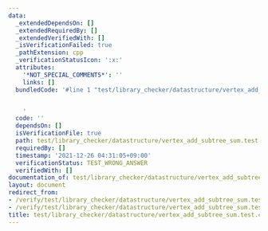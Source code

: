 ```yaml
---
data:
  _extendedDependsOn: []
  _extendedRequiredBy: []
  _extendedVerifiedWith: []
  _isVerificationFailed: true
  _pathExtension: cpp
  _verificationStatusIcon: ':x:'
  attributes:
    '*NOT_SPECIAL_COMMENTS*': ''
    links: []
  bundledCode: '#line 1 "test/library_checker/datastructure/vertex_add_subtree_sum.test.cpp"


    '
  code: ''
  dependsOn: []
  isVerificationFile: true
  path: test/library_checker/datastructure/vertex_add_subtree_sum.test.cpp
  requiredBy: []
  timestamp: '2021-12-26 04:31:05+09:00'
  verificationStatus: TEST_WRONG_ANSWER
  verifiedWith: []
documentation_of: test/library_checker/datastructure/vertex_add_subtree_sum.test.cpp
layout: document
redirect_from:
- /verify/test/library_checker/datastructure/vertex_add_subtree_sum.test.cpp
- /verify/test/library_checker/datastructure/vertex_add_subtree_sum.test.cpp.html
title: test/library_checker/datastructure/vertex_add_subtree_sum.test.cpp
---
```

